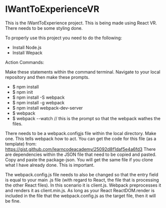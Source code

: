 # IWantToExperienceVR
This is the IWantToExperience project. This is being made using React VR. There needs to be some styling done.

To properly use this project you need to do the following:

* Install Node.js
* Install Wepack


Action Commands:

Make these statements within the command terminal. Navigate to your local repository and then make these prompts.
* $ npm install
* $ npm init
* $ npm install -S webpack
* $ npm install -g webpack
* $ npm install webpack-dev-server
* $ webpack
* $ webpack --watch // this is the prompt so that the webpack wathes the files. 

There needs to be a webpack.configjs file within the local directory. Make one. This tells webpack how to act. You can get the code for this file (as a template) from: https://gist.github.com/learncodeacademy/25092d8f1daf5e4a6fd3
There are dependencies within the JSON file that need to be copied and pasted. Copy and paste the package-json. You will get the same file if you clone what I have already done. This is important. 

The webpack.config.js file needs to also be changed so that the entry field is equal to your main .js file (with regard to React, the file that is processing the other React files). In this scenario it is client.js. Webpack preprocesses it and renders it as client.min.js. As long as your React ReactDOM.render is included in the file that the webpack.config.js as the target file, then it will be fine.
